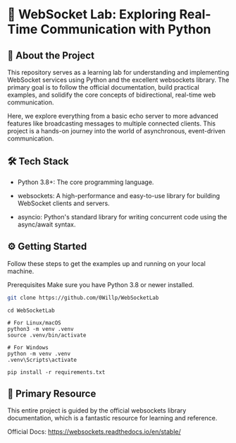 # 🚀 WebSocket Lab: Exploring Real-Time Communication with Python

## 🎯 About the Project
This repository serves as a learning lab for understanding and implementing WebSocket services using Python and the excellent websockets library. The primary goal is to follow the official documentation, build practical examples, and solidify the core concepts of bidirectional, real-time web communication.

Here, we explore everything from a basic echo server to more advanced features like broadcasting messages to multiple connected clients. This project is a hands-on journey into the world of asynchronous, event-driven communication.

## 🛠️ Tech Stack
- Python 3.8+: The core programming language.

- websockets: A high-performance and easy-to-use library for building WebSocket clients and servers.

- asyncio: Python's standard library for writing concurrent code using the async/await syntax.

## ⚙️ Getting Started
Follow these steps to get the examples up and running on your local machine.

Prerequisites
Make sure you have Python 3.8 or newer installed.

```bash
git clone https://github.com/0Willp/WebSocketLab 
```

```
cd WebSocketLab

# For Linux/macOS
python3 -m venv .venv
source .venv/bin/activate

# For Windows
python -m venv .venv
.venv\Scripts\activate

pip install -r requirements.txt
```




## 🔗 Primary Resource
This entire project is guided by the official websockets library documentation, which is a fantastic resource for learning and reference.

Official Docs: https://websockets.readthedocs.io/en/stable/

